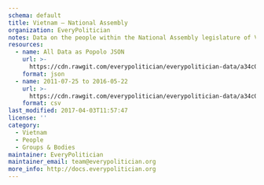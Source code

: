 ```yaml
---
schema: default
title: Vietnam — National Assembly
organization: EveryPolitician
notes: Data on the people within the National Assembly legislature of Vietnam.
resources:
  - name: All Data as Popolo JSON
    url: >-
      https://cdn.rawgit.com/everypolitician/everypolitician-data/a34c03775c930d94233896fd9cf5b9f1dad07535/data/Vietnam/National_Assembly/ep-popolo-v1.0.json
    format: json
  - name: 2011-07-25 to 2016-05-22
    url: >-
      https://cdn.rawgit.com/everypolitician/everypolitician-data/a34c03775c930d94233896fd9cf5b9f1dad07535/data/Vietnam/National_Assembly/term-13.csv
    format: csv
last_modified: 2017-04-03T11:57:47
license: ''
category:
  - Vietnam
  - People
  - Groups & Bodies
maintainer: EveryPolitician
maintainer_email: team@everypolitician.org
more_info: http://docs.everypolitician.org
---
```

